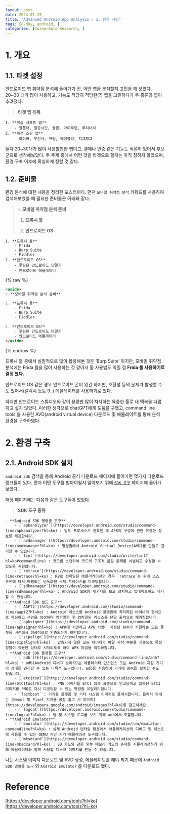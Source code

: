 ```yaml
---
layout: post
date: 2024-01-25
title: "Advanced Android App Analysis - 1. 환경 세팅"
tags: [0-day, android, ]
categories: [Vulnerable Research, ]
---
```



# 1. 개요


## 1.1. 타겟 설정


안드로이드 앱 취약점 분석에 들어가기 전, 어떤 앱을 분석할지 고민을 해 보았다. 20~30 대가 많이 사용하고, 기능도 적당히 적당한(?) 앱을 고민하다가 두 종류의 앱이 추려졌다.


> **타겟 앱 목록**

	1. **학습 서포트 앱**
		- 열품타, 열공시간, 올클, 마이루틴, 루티너리
	2. **패션 쇼핑 앱**
		- 하이버, 무신사, 크림, 에이블리, 지그재그

둘다 20~30대가 많이 사용할만한 앱이고, 결제나 인증 같은 기능도 적절히 있어서 후보군으로 생각해보았다. 두 주제 중에서 어떤 것을 타겟으로 할지는 아직 정하지 않았으며, 환경 구축 이후에 확실하게 정할 것 같다.


## 1.2. 준비물


환경 분석에 대한 내용을 정리한 포스터이다. 먼저 `모바일 취약점 분석` 키워드를 사용하여 검색해보았을 때 필요한 준비물은 아래와 같다.


> 💡 **모바일 취약점 분석 준비**  
> 1. **프록시 툴**  
>   
> 2. **안드로이드 OS**

	1. **프록시 툴**
		- Frida
		- Burp Suite
		- Fiddler
	2. **안드로이드 OS**
		- 루팅된 안드로이드 단말기
		- 안드로이드 에뮬레이터

{% raw %}
```markdown
<aside>
💡 **모바일 취약점 분석 준비**

1. **프록시 툴**
    - Frida
    - Burp Suite
    - Fiddler
    
2. **안드로이드 OS**
    - 루팅된 안드로이드 단말기
    - 안드로이드 에뮬레이터
</aside>
```
{% endraw %}


프록시 툴 중에서 실질적으로 많이 활용해본 것은 ‘Burp Suite’ 이지만, 모바일 취약점 분석에는 Frida 틀을 많이 사용하는 것 같아서 툴 사용법도 익힐 겸 **Frida 를 사용하기로 결정 했다.**


안드로이드 OS 같은 경우 안드로이드 폰이 있긴 하지만, 호환성 등의 문제가 발생할 수도 있어서(갤럭시 노트 9..) 에물레이터를 사용하기로 했다. 


하지만 안드로이드 스튜디오와 같이 용량만 많이 차지하는 육중한 툴로 내 맥북을 더럽히고 싶지 않았다. 이러한 생각으로 chatGPT에게 도움을 구했고, command line tools 을 사용한 AVD(android virtual device) 다운로드 및 에뮬레이트를 통해 분석 환경을 구축하였다.


# 2. 환경 구축


## 2.1. Android SDK 설치


`android sdk` 검색을 통해 Android 공식 다운로드 페이지에 들어가면 몇가지 다운로드 링크들이 있다. 먼저 어떤 도구를 받아야될지 알아보기 위해 [`SDK 도구`](https://developer.android.com/tools?hl=ko) 페이지에 들어가보았다.


해당 페이지에는 다음과 같은 도구들이 있었다.


> **SDK 도구 종류**

	- **Android SDK 명령줄 도구**
		- [`apkanalyzer`](https://developer.android.com/studio/command-line/apkanalyzer?hl=ko) : 빌드 프로세스가 완료된 후 APK의 구성에 관한 유용한 정보를 제공합니다.
		- [`avdmanager`](https://developer.android.com/studio/command-line/avdmanager?hl=ko) : 명령줄에서 Android Virtual Device(AVD)를 만들고 관리할 수 있습니다.
		- [`lint`](https://developer.android.com/studio/write/lint?hl=ko#commandline) : 코드를 스캔하여 코드의 구조적 품질 문제를 식별하고 수정할 수 있도록 지원합니다.
		- [`retrace`](https://developer.android.com/studio/command-line/retrace?hl=ko) : R8로 컴파일된 애플리케이션의 경우 `retrace`는 원래 소스 코드에 다시 매핑되는 난독화된 스택 트레이스를 디코딩합니다.
		- [`sdkmanager`](https://developer.android.com/studio/command-line/sdkmanager?hl=ko) : Android SDK용 패키지를 보고 설치하고 업데이트하고 제거할 수 있습니다.
	- **Android SDK 빌드 도구**
		- [`AAPT2`](https://developer.android.com/studio/command-line/aapt2?hl=ko) : Android 리소스를 Android 플랫폼에 최적화된 바이너리 형식으로 파싱하고 색인을 생성하며 컴파일한 후 컴파일된 리소스를 단일 출력으로 패키징합니다.
		- [`apksigner`](https://developer.android.com/studio/command-line/apksigner?hl=ko) : APK에 서명하고 APK 서명이 지정된 APK가 지원하는 모든 플랫폼 버전에서 성공적으로 인증되는지 확인합니다.
		- [`zipalign`](https://developer.android.com/studio/command-line/zipalign?hl=ko) : 압축되지 않은 모든 데이터가 파일 시작 부분을 기준으로 특정 정렬이 적용된 상태로 시작되도록 하여 APK 파일을 최적화합니다.
	- **Android SDK 플랫폼 도구**
		- [`adb`](https://developer.android.com/studio/command-line/adb?hl=ko) : adb(Android 디버그 브리지)는 에뮬레이터 인스턴스 또는 Android 지원 기기의 상태를 관리할 수 있는 다목적 도구입니다. adb를 사용하여 기기에 APK를 설치할 수도 있습니다.
		- [`etc1tool`](https://developer.android.com/studio/command-line/etc1tool?hl=ko) : PNG 이미지를 ETC1 압축 표준으로 인코딩하고 압축된 ETC1 이미지를 PNG로 다시 디코딩할 수 있는 명령줄 유틸리티입니다.
		- `fastboot` : 기기를 플랫폼 및 기타 시스템 이미지로 플래시합니다. 플래시 안내는 [Nexus 및 Pixel 기기용 공장 출고 시 이미지](https://developers.google.com/android/images?hl=ko)를 참고하세요.
		- [`logcat`](https://developer.android.com/studio/command-line/logcat?hl=ko) : 앱 및 시스템 로그를 보기 위해 adb에서 호출합니다.
	- **Android Emulator**
		- [`emulator`](https://developer.android.com/studio/run/emulator-commandline?hl=ko) : 실제 Android 런타임 환경에서 애플리케이션의 디버그 및 테스트에 사용할 수 있는 QEMU 기반 기기 에뮬레이션 도구입니다.
		- [`mksdcard`](https://developer.android.com/studio/command-line/mksdcard?hl=ko) : SD 카드와 같은 외부 메모리 카드의 존재를 시뮬레이션하기 위해 에뮬레이터와 함께 사용할 디스크 이미지를 만들 수 있습니다.

 나는 시스템 이미지 다운로드 및 AVD 생성, 에뮬레이트를 해야 되기 때문에 `Android SDK 명령줄 도구` 와 `Android Emulator` 를 다운로드 했다.


# Reference


[https://developer.android.com/tools?hl=ko](https://developer.android.com/tools?hl=ko)

